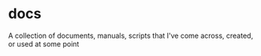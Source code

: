 # docs

A collection of documents, manuals, scripts that I've come across, created, or used at some point
